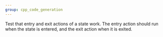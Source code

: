 ```yaml
---
group: cpp_code_generation
---
```

Test that entry and exit actions of a state work. The entry action should run when the state is entered, and the exit action when it is exited.